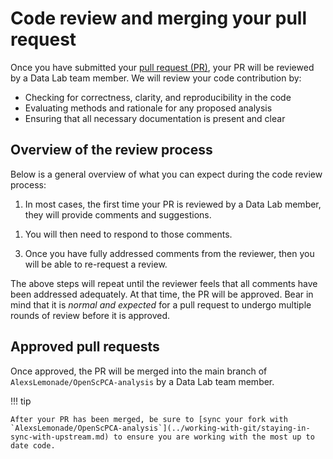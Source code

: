 # Code review and merging your pull request

Once you have submitted your [pull request (PR)](../creating-pull-requests/index.md), your PR will be reviewed by a Data Lab team member.
We will review your code contribution by:

- Checking for correctness, clarity, and reproducibility in the code
- Evaluating methods and rationale for any proposed analysis
- Ensuring that all necessary documentation is present and clear

## Overview of the review process

Below is a general overview of what you can expect during the code review process:

1. In most cases, the first time your PR is reviewed by a Data Lab member, they will provide comments and suggestions.
<!-- Feel free to browse some [example reviewer comments](STUB_LINK to example review comments). -->

1. You will then need to respond to those comments.
<!-- Follow [these guidelines when addressing review comments](STUB_LINK to addressing review comments).-->

3. Once you have fully addressed comments from the reviewer, then you will be able to re-request a review.

The above steps will repeat until the reviewer feels that all comments have been addressed adequately.
At that time, the PR will be approved.
Bear in mind that it is _normal and expected_ for a pull request to undergo multiple rounds of review before it is approved.

## Approved pull requests

Once approved, the PR will be merged into the main branch of `AlexsLemonade/OpenScPCA-analysis` by a Data Lab team member.

!!! tip

    After your PR has been merged, be sure to [sync your fork with `AlexsLemonade/OpenScPCA-analysis`](../working-with-git/staying-in-sync-with-upstream.md) to ensure you are working with the most up to date code.
